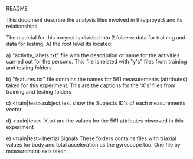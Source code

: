 README

This document describe the analysis files involved in this proyect and its relationships.

The material for this proyect is divided into 2 folders: data for training and data for testing. At the root level its located: 

a) "activity_labels.txt" file with the description or name for the activities carried out for the persons. This file is related with "y's" files from training and testing folders

b) "features.txt" file contains the names for 561 measurements (attributes) taked for this experiment. This are the captions for the 'X's' files from training and testing folders

c) <train|test>.subject.text show the Subjects ID's of each measurements vector

d) <train|test>. X.txt are the values for the 561 attributes observed in this experiment

e) <train|test>.Inertial Signals These folders contains files with triaxial values for body and total acceleration as the gyroscope too. One file by measurement-axis taken.     



